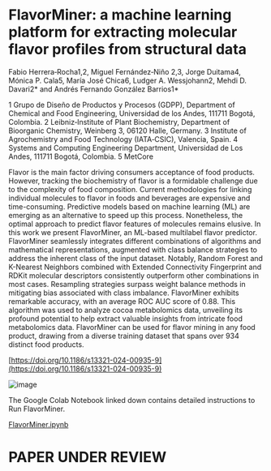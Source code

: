# FlavorMiner: a machine learning platform for extracting molecular flavor profiles from structural data
Fabio Herrera‑Rocha1,2, Miguel Fernández‑Niño 2,3, Jorge Duitama4, Mónica P. Cala5, María José Chica6,
Ludger A. Wessjohann2, Mehdi D. Davari2* and Andrés Fernando González Barrios1*

1 Grupo de Diseño de Productos y Procesos (GDPP), Department of Chemical and Food Engineering, Universidad de los Andes, 111711 Bogotá, Colombia.
2 Leibniz‑Institute of Plant Biochemistry, Department of Bioorganic Chemistry, Weinberg 3, 06120 Halle, Germany. 
3 Institute of Agrochemistry and Food Technology (IATA‑CSIC), Valencia, Spain. 
4 Systems and Computing Engineering Department, Universidad de Los Andes, 111711 Bogotá, Colombia. 5 MetCore

Flavor is the main factor driving consumers acceptance of food products. However, tracking the biochemistry of flavor is a formidable challenge due to the complexity of food composition. Current methodologies for linking individual molecules to flavor in foods and beverages are expensive and time-consuming. Predictive models based on machine learning (ML) are emerging as an alternative to speed up this process. Nonetheless, the optimal approach to predict flavor features of molecules remains elusive. In this work we present FlavorMiner, an ML-based multilabel flavor predictor. FlavorMiner seamlessly integrates different combinations of algorithms and mathematical representations, augmented with class balance strategies to address the inherent class of the input dataset. Notably, Random Forest and K-Nearest Neighbors combined with Extended Connectivity Fingerprint and RDKit molecular descriptors consistently outperform other combinations in most cases. Resampling strategies surpass weight balance methods in mitigating bias associated with class imbalance. FlavorMiner exhibits remarkable accuracy, with an average ROC AUC score of 0.88. This algorithm was used to analyze cocoa metabolomics data, unveiling its profound potential to help extract valuable insights from intricate food metabolomics data. FlavorMiner can be used for flavor mining in any food product, drawing from a diverse training dataset that spans over 934 distinct food products. 

[https://doi.org/10.1186/s13321-024-00935-9](https://doi.org/10.1186/s13321-024-00935-9)

![image](https://github.com/FabioHerrera97/FlavorMiner/assets/147598169/f31b8dcb-f8bc-4cb2-8a5a-a174094a7a84)

The Google Colab Notebook linked down contains detailed instructions to Run FlavorMiner.

[FlavorMiner.ipynb](https://colab.research.google.com/drive/1sNpXTcogeKgAj0-2caC9Hn2VFnjkqH5G?usp=sharing)

# PAPER UNDER REVIEW
